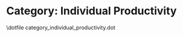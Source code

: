 Category: Individual Productivity
=================================

\dotfile category_individual_productivity.dot